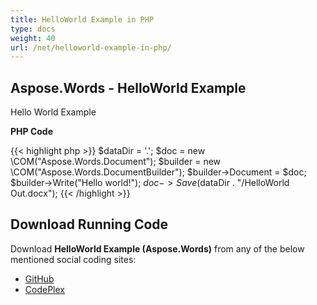 ```yaml
---
title: HelloWorld Example in PHP
type: docs
weight: 40
url: /net/helloworld-example-in-php/
---
```


## **Aspose.Words - HelloWorld Example**

Hello World Example

**PHP Code**

{{< highlight php >}}
        $dataDir = '.';
        $doc = new \COM("Aspose.Words.Document");
        $builder = new \COM("Aspose.Words.DocumentBuilder");
        $builder->Document = $doc;
        $builder->Write("Hello world!");
        $doc->Save($dataDir . "/HelloWorld Out.docx");
{{< /highlight >}}

## **Download Running Code**

Download **HelloWorld Example (Aspose.Words)** from any of the below mentioned social coding sites:

- [GitHub](https://github.com/aspose-words/Aspose.Words-for-.NET/blob/master/Plugins/Aspose_Words_NET_for_PHP/src/aspose/words/quickstart/HelloWorld.php)
- [CodePlex](https://asposenetphp.codeplex.com/SourceControl/latest#Aspose.Words-for-.NET_for_PHP/src/aspose/words/quickstart/HelloWorld.php)
